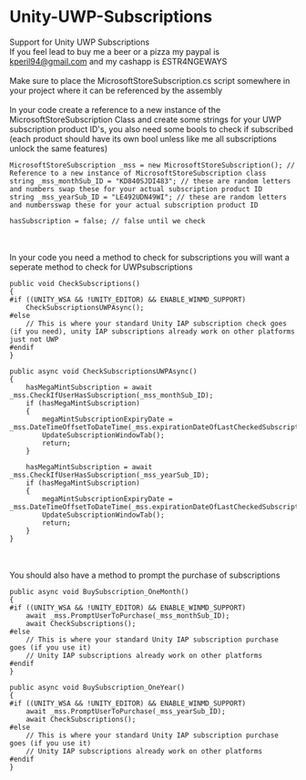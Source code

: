 # Unity-UWP-Subscriptions
Support for Unity UWP Subscriptions  
If you feel lead to buy me a beer or a pizza my paypal is kperil94@gmail.com and my cashapp is £STR4NGEWAYS
\
\
Make sure to place the MicrosoftStoreSubscription.cs script somewhere in your project where it can be referenced by the assembly
\
\
In your code create a reference to a new instance of the MicrosoftStoreSubscription Class and create some strings for your UWP subscription product ID's, you also need some bools to check if subscribed  
(each product should have its own bool unless like me all subscriptions unlock the same features)  
```
MicrosoftStoreSubscription _mss = new MicrosoftStoreSubscription(); // Reference to a new instance of MicrosoftStoreSubscription class
string _mss_monthSub_ID = "KD840SJDI483"; // these are random letters and numbers swap these for your actual subscription product ID
string _mss_yearSub_ID = "LE492UDN49WI"; // these are random letters and numbersswap these for your actual subscription product ID

hasSubscription = false; // false until we check
```
\
\
In your code you need a method to check for subscriptions you will want a seperate method to check for UWPsubscriptions
```
public void CheckSubscriptions()
{
#if ((UNITY_WSA && !UNITY_EDITOR) && ENABLE_WINMD_SUPPORT)
    CheckSubscriptionsUWPAsync();
#else
    // This is where your standard Unity IAP subscription check goes (if you need), unity IAP subscriptions already work on other platforms just not UWP
#endif
}

public async void CheckSubscriptionsUWPAsync()
{
    hasMegaMintSubscription = await _mss.CheckIfUserHasSubscription(_mss_monthSub_ID);
    if (hasMegaMintSubscription)
    {
        megaMintSubscriptionExpiryDate = _mss.DateTimeOffsetToDateTime(_mss.expirationDateOfLastCheckedSubscription);
        UpdateSubscriptionWindowTab();
        return;
    }

    hasMegaMintSubscription = await _mss.CheckIfUserHasSubscription(_mss_yearSub_ID);
    if (hasMegaMintSubscription)
    {
        megaMintSubscriptionExpiryDate = _mss.DateTimeOffsetToDateTime(_mss.expirationDateOfLastCheckedSubscription);
        UpdateSubscriptionWindowTab();
        return;
    }
}
```
\
\
You should also have a method to prompt the purchase of subscriptions
```
public async void BuySubscription_OneMonth()
{
#if ((UNITY_WSA && !UNITY_EDITOR) && ENABLE_WINMD_SUPPORT)
    await _mss.PromptUserToPurchase(_mss_monthSub_ID);
    await CheckSubscriptions();
#else
    // This is where your standard Unity IAP subscription purchase goes (if you use it)
    // Unity IAP subscriptions already work on other platforms
#endif
}

public async void BuySubscription_OneYear()
{
#if ((UNITY_WSA && !UNITY_EDITOR) && ENABLE_WINMD_SUPPORT)
    await _mss.PromptUserToPurchase(_mss_yearSub_ID);
    await CheckSubscriptions();
#else
    // This is where your standard Unity IAP subscription purchase goes (if you use it)
    // Unity IAP subscriptions already work on other platforms
#endif
}
```
